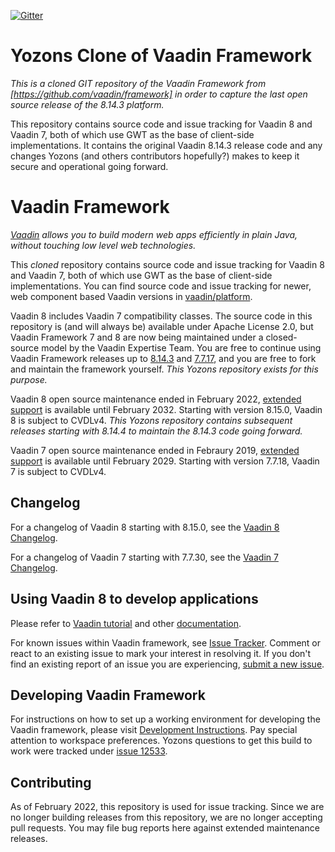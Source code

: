 [![Gitter](https://badges.gitter.im/Join%20Chat.svg)](https://gitter.im/vaadin/framework-8?utm_source=badge&utm_medium=badge&utm_campaign=pr-badge)

# Yozons Clone of Vaadin Framework

*This is a cloned GIT repository of the Vaadin Framework from [https://github.com/vaadin/framework] in order to capture the last open source release of the 8.14.3 platform.*

This repository contains source code and issue tracking for Vaadin 8 and Vaadin 7, both of which use GWT as the base of client-side implementations. It contains the original Vaadin 8.14.3 release code and any changes Yozons (and others contributors hopefully?) makes to keep it secure and operational going forward.

# Vaadin Framework

*[Vaadin](https://vaadin.com) allows you to build modern web apps efficiently in plain Java, without touching low level web technologies.*

This *cloned* repository contains source code and issue tracking for Vaadin 8 and Vaadin 7, both of which use GWT as the base of client-side implementations. You can find source code and issue tracking for newer, web component based Vaadin versions in [vaadin/platform](https://github.com/vaadin/platform).

Vaadin 8 includes Vaadin 7 compatibility classes. The source code in this repository is (and will always be) available under Apache License 2.0, but Vaadin Framework 7 and 8 are now being maintained under a closed-source model by the Vaadin Expertise Team. You are free to continue using Vaadin Framework releases up to [8.14.3](https://github.com/vaadin/framework/releases/tag/8.14.3) and [7.7.17](https://github.com/vaadin/framework/releases/tag/7.7.17), and you are free to fork and maintain the framework yourself. *This Yozons repository exists for this purpose.*

Vaadin 8 open source maintenance ended in February 2022, [extended support](https://vaadin.com/support/vaadin-8-extended-maintenance) is available until February 2032. Starting with version 8.15.0, Vaadin 8 is subject to CVDLv4.  *This Yozons repository contains subsequent releases starting with 8.14.4 to maintain the 8.14.3 code going forward.*

Vaadin 7 open source maintenance ended in Febraury 2019, [extended support](https://vaadin.com/support/vaadin-7-extended-maintenance) is available until February 2029. Starting with version 7.7.18, Vaadin 7 is subject to CVDLv4.


## Changelog

For a changelog of Vaadin 8 starting with 8.15.0, see the [Vaadin 8 Changelog](CHANGELOG-VAADIN8.md).

For a changelog of Vaadin 7 starting with 7.7.30, see the [Vaadin 7 Changelog](CHANGELOG-VAADIN7.md).


## Using Vaadin 8 to develop applications

Please refer to [Vaadin tutorial](https://vaadin.com/docs/v8/framework/tutorial.html) and other [documentation](https://vaadin.com/docs/v8/index.html).

For known issues within Vaadin framework, see [Issue Tracker](https://github.com/vaadin/framework/issues). Comment or react to an existing issue to mark your interest in resolving it. If you don't find an existing report of an issue you are experiencing, [submit a new issue](https://github.com/vaadin/framework/issues/new/choose).


## Developing Vaadin Framework

For instructions on how to set up a working environment for developing the Vaadin framework, please visit [Development Instructions](README-DEV.md). Pay special attention to workspace preferences.  Yozons questions to get this build to work were tracked under [issue 12533](https://github.com/vaadin/framework/issues/12533).


## Contributing

As of February 2022, this repository is used for issue tracking. Since we are no longer building releases from this repository, we are no longer accepting pull requests. You may file bug reports here against extended maintenance releases.
